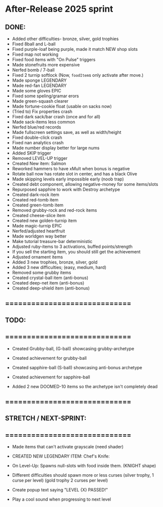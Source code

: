 

# After-Release 2025 sprint

## DONE:

- Added other difficulties- bronze, silver, gold trophies
- Fixed 8ball and L-ball
- Fixed purple-loaf being purple, made it match NEW shop slots
- Fixed map not working
- Fixed food items with "On Pulse" triggers
- Made stonefruits more expensive
- Nerfed bomb / 7-ball
- Fixed 2 turnip softlock  (Now, `foodItem`s only activate after move.)
- Made sponge LEGENDARY
- Made red-fan LEGENDARY
- Made some gloves EPIC
- Fixed some speling/gramar erors
- Made green-squash clearer
- Made fortune-cookie float (usable on sacks now)
- (Tried to) Fix properties crash
- Fixed dark sack/bar crash (once and for all)
- Made sack-items less common
- Nerfed blue/red records
- Made fullscreen settings save, as well as width/height
- Fixed double-click crash
- Fixed nan analytics crash
- Made number display better for large nums
- Added SKIP trigger
- Removed LEVEL-UP trigger
- Created New item: Salmon
- Reworked hammers to have xMult when bonus is negative
- Rotate ball now has rotate slot in center, and has a black Olive
- Made skipping levels early impossible early (noob trap)
- Created debt component, allowing negative-money for some items/slots
- Repurposed sapphire to work with Destroy archetype
- Created dark-rock item
- Created red-tomb item
- Created green-tomb item
- Removed grubby-rock and red-rock items
- Created cheese-slice item
- Created new golden-turnip item
- Made magic-turnip EPIC
- Nerfed/adjusted heartfruit
- Made worldgen way better
- Make tutorial treasure-bar deterministic
- Adjusted ruby-items to 3 activations, buffed points/strength
- If you sell the starting item, you should still get the achievement
- Adjusted ornament items
- Added 3 new trophies, bronze, silver, gold
- Added 3 new difficulties; (easy, medium, hard)
- Removed some grubby items
- Created crystal-ball item (anti-bonus)
- Created deep-net item (anti-bonus)
- Created deep-shield item (anti-bonus)


## =============================
## TODO:
## =============================



- Created Grubby-ball, (G-ball) showcasing grubby-archetype
- Created achievement for grubby-ball

- Created sapphire-ball (S-ball) showcasing anti-bonus archetype
- Created achievement for sapphire-ball

- Added 2 new DOOMED-10 items so the archetype isn't completely dead



## =============================
## STRETCH / NEXT-SPRINT:
## =============================


- Made items that can't activate grayscale (need shader)

- CREATED NEW LEGENDARY ITEM: Chef's Knife: 
- On Level-Up: Spawns null-slots with food inside them. (KNIGHT shape)


- Different difficulties should spawn more or less curses 
(silver trophy, 1 curse per level) (gold trophy 2 curses per level)

- Create popup text saying "LEVEL {X} PASSED!"
- Play a cool sound when progressing to next level

